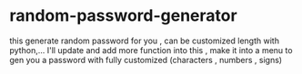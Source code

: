 # random-password-generator
this generate random password for you , can be customized length with python,... 
I'll update and add more function into this , make it into a menu to gen you a password with fully customized (characters , numbers , signs)
